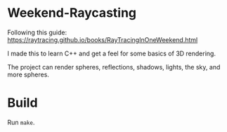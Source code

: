# Weekend-Raycasting


Following this guide: https://raytracing.github.io/books/RayTracingInOneWeekend.html

 
  I made this to learn C++ and get a feel for some basics of 3D rendering.

The project can render spheres, reflections, shadows, lights, the sky, and more spheres.

# Build

Run `make`. 
